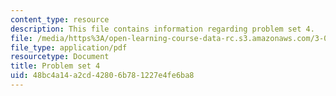 ```yaml
---
content_type: resource
description: This file contains information regarding problem set 4.
file: /media/https%3A/open-learning-course-data-rc.s3.amazonaws.com/3-044-materials-processing-spring-2013/48bc4a14a2cd42806b781227e4fe6ba8_MIT3_044S13_pset4.pdf
file_type: application/pdf
resourcetype: Document
title: Problem set 4
uid: 48bc4a14-a2cd-4280-6b78-1227e4fe6ba8
---
```

